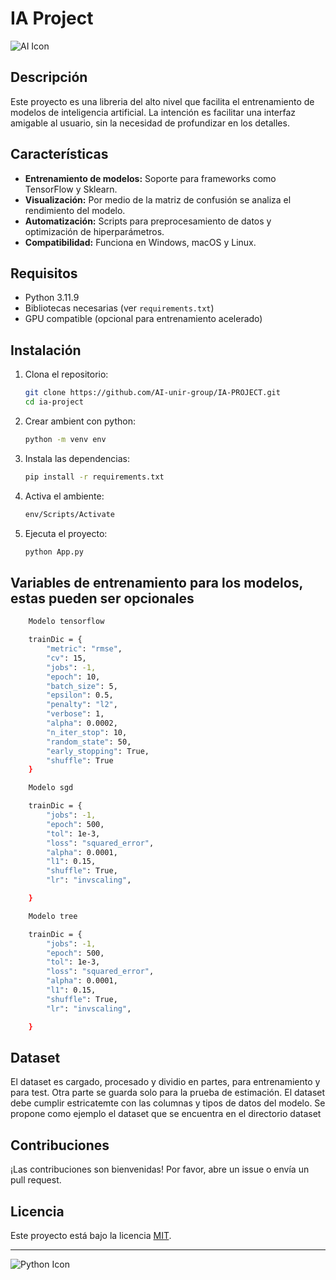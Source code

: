 # IA Project

![AI Icon](https://img.icons8.com/ios-filled/50/000000/artificial-intelligence.png)

## Descripción

Este proyecto es una libreria del alto nivel que facilita el entrenamiento de modelos de inteligencia artificial.
La intención es facilitar una interfaz amigable al usuario, sin la necesidad de profundizar en los detalles.

## Características

- **Entrenamiento de modelos:** Soporte para frameworks como TensorFlow y Sklearn.  
- **Visualización:** Por medio de la matriz de confusión se analiza el rendimiento del modelo.  
- **Automatización:** Scripts para preprocesamiento de datos y optimización de hiperparámetros.  
- **Compatibilidad:** Funciona en Windows, macOS y Linux.  

## Requisitos

- Python 3.11.9
- Bibliotecas necesarias (ver `requirements.txt`)  
- GPU compatible (opcional para entrenamiento acelerado)  

## Instalación

1. Clona el repositorio:  

    ```bash
    git clone https://github.com/AI-unir-group/IA-PROJECT.git
    cd ia-project
    ```

2. Crear ambient con python:

    ```bash 
    python -m venv env 
    ```

3. Instala las dependencias:  

    ```bash
    pip install -r requirements.txt
    ```

4. Activa el ambiente:

    ```bash
    env/Scripts/Activate

    ```

5. Ejecuta el proyecto:  

    ```bash
    python App.py
    
    ```

## Variables de entrenamiento para los modelos, estas pueden ser opcionales

```bash 
    Modelo tensorflow

    trainDic = {
        "metric": "rmse",
        "cv": 15,
        "jobs": -1,
        "epoch": 10,
        "batch_size": 5,
        "epsilon": 0.5,
        "penalty": "l2",
        "verbose": 1,
        "alpha": 0.0002,
        "n_iter_stop": 10,
        "random_state": 50,
        "early_stopping": True,
        "shuffle": True
    }

    Modelo sgd

    trainDic = {
        "jobs": -1,
        "epoch": 500,
        "tol": 1e-3,
        "loss": "squared_error",
        "alpha": 0.0001,
        "l1": 0.15,
        "shuffle": True,
        "lr": "invscaling",

    }

    Modelo tree

    trainDic = {
        "jobs": -1,
        "epoch": 500,
        "tol": 1e-3,
        "loss": "squared_error",
        "alpha": 0.0001,
        "l1": 0.15,
        "shuffle": True,
        "lr": "invscaling",

    }

```

## Dataset

El dataset es cargado, procesado y dividio en partes, para entrenamiento y para test.
Otra parte se guarda solo para la prueba de estimación.
El dataset debe cumplir estricatemte con las columnas y tipos de datos del modelo.
Se propone como ejemplo el dataset que se encuentra en el directorio dataset

## Contribuciones

¡Las contribuciones son bienvenidas! Por favor, abre un issue o envía un pull request.

## Licencia

Este proyecto está bajo la licencia [MIT](LICENSE).

---

![Python Icon](https://img.icons8.com/ios-filled/50/000000/python.png)  